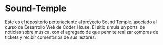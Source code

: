 # Sound-Temple

Este es el repositorio perteneciente al proyecto Sound Temple, asociado al curso de Desarrollo Web de Coder House. El sitio simula un portal de noticias sobre música, con el agregado de que permite realizar compras de tickets y recibir comentarios de sus lectores.
